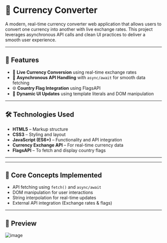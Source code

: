 # 💱 Currency Converter

A modern, real-time currency converter web application that allows users to convert one currency into another with live exchange rates.
This project leverages asynchronous API calls and clean UI practices to deliver a smooth user experience.

---

## 🚀 Features

- 🔁 **Live Currency Conversion** using real-time exchange rates
- 🧠 **Asynchronous API Handling** with `async/await` for smooth data fetching
- 🌐 **Country Flag Integration** using FlagsAPI
- 💬 **Dynamic UI Updates** using template literals and DOM manipulation


---

## 🛠️ Technologies Used

- **HTML5** – Markup structure
- **CSS3** – Styling and layout
- **JavaScript (ES6+)** – Functionality and API integration
- **Currency Exchange API** – For real-time currency data
- **FlagsAPI** – To fetch and display country flags

---

---

## 🧠 Core Concepts Implemented

- API fetching using `fetch()` and `async/await`
- DOM manipulation for user interactions
- String interpolation for real-time updates
- External API integration (Exchange rates & flags)

---

## 📸 Preview

![image](https://github.com/user-attachments/assets/b9852f69-3782-4af8-9278-3e2ab39348fd)





